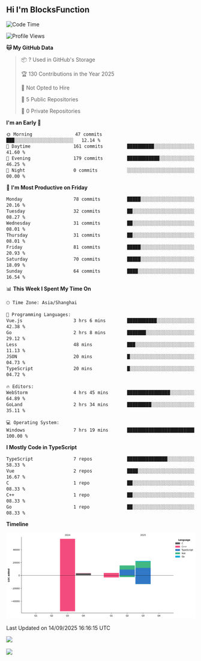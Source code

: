 ## Hi I'm BlocksFunction

 <!--START_SECTION:waka-->
![Code Time](http://img.shields.io/badge/Code%20Time-32%20hrs%2052%20mins-blue)

![Profile Views](http://img.shields.io/badge/Profile%20Views-15-blue)

**🐱 My GitHub Data** 

> 📦 ? Used in GitHub's Storage 
 > 
> 🏆 130 Contributions in the Year 2025
 > 
> 🚫 Not Opted to Hire
 > 
> 📜 5 Public Repositories 
 > 
> 🔑 0 Private Repositories 
 > 
**I'm an Early 🐤** 

```text
🌞 Morning                47 commits          ███░░░░░░░░░░░░░░░░░░░░░░   12.14 % 
🌆 Daytime                161 commits         ██████████░░░░░░░░░░░░░░░   41.60 % 
🌃 Evening                179 commits         ████████████░░░░░░░░░░░░░   46.25 % 
🌙 Night                  0 commits           ░░░░░░░░░░░░░░░░░░░░░░░░░   00.00 % 
```
📅 **I'm Most Productive on Friday** 

```text
Monday                   78 commits          █████░░░░░░░░░░░░░░░░░░░░   20.16 % 
Tuesday                  32 commits          ██░░░░░░░░░░░░░░░░░░░░░░░   08.27 % 
Wednesday                31 commits          ██░░░░░░░░░░░░░░░░░░░░░░░   08.01 % 
Thursday                 31 commits          ██░░░░░░░░░░░░░░░░░░░░░░░   08.01 % 
Friday                   81 commits          █████░░░░░░░░░░░░░░░░░░░░   20.93 % 
Saturday                 70 commits          █████░░░░░░░░░░░░░░░░░░░░   18.09 % 
Sunday                   64 commits          ████░░░░░░░░░░░░░░░░░░░░░   16.54 % 
```


📊 **This Week I Spent My Time On** 

```text
🕑︎ Time Zone: Asia/Shanghai

💬 Programming Languages: 
Vue.js                   3 hrs 6 mins        ███████████░░░░░░░░░░░░░░   42.38 % 
Go                       2 hrs 8 mins        ███████░░░░░░░░░░░░░░░░░░   29.12 % 
Less                     48 mins             ███░░░░░░░░░░░░░░░░░░░░░░   11.13 % 
JSON                     20 mins             █░░░░░░░░░░░░░░░░░░░░░░░░   04.73 % 
TypeScript               20 mins             █░░░░░░░░░░░░░░░░░░░░░░░░   04.72 % 

🔥 Editors: 
WebStorm                 4 hrs 45 mins       ████████████████░░░░░░░░░   64.89 % 
GoLand                   2 hrs 34 mins       █████████░░░░░░░░░░░░░░░░   35.11 % 

💻 Operating System: 
Windows                  7 hrs 19 mins       █████████████████████████   100.00 % 
```

**I Mostly Code in TypeScript** 

```text
TypeScript               7 repos             ███████████████░░░░░░░░░░   58.33 % 
Vue                      2 repos             ████░░░░░░░░░░░░░░░░░░░░░   16.67 % 
C                        1 repo              ██░░░░░░░░░░░░░░░░░░░░░░░   08.33 % 
C++                      1 repo              ██░░░░░░░░░░░░░░░░░░░░░░░   08.33 % 
Go                       1 repo              ██░░░░░░░░░░░░░░░░░░░░░░░   08.33 % 
```



**Timeline**

![Lines of Code chart](https://raw.githubusercontent.com/BlocksFunction/BlocksFunction/main/assets/bar_graph.png)


 Last Updated on 14/09/2025 16:16:15 UTC
<!--END_SECTION:waka-->

![](https://github-readme-stats.vercel.app/api?username=BlocksFunction&show_icons=true&include_all_commits=true&include_orgs=true&count_private=true)

![](https://github-readme-stats.vercel.app/api/top-langs/?username=BlocksFunction&layout=compact)
